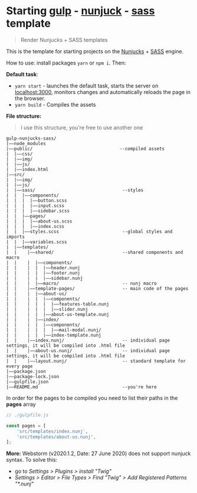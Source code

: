# Starting [gulp](https://gulpjs.com/) - [nunjuck](https://mozilla.github.io/nunjucks/) - [sass](https://sass-lang.com/) template
> Render Nunjucks + SASS templates

This is the template for starting projects on the [Nunjucks](https://mozilla.github.io/nunjucks/) + [SASS](https://sass-lang.com/) engine.

How to use: install packages `yarn` or `npm i`. Then:

**Default task**:
- `yarn start` - launches the default task, starts the server on [localhost:3000](https://localhost:3000), monitors changes and automatically reloads the page in the browser.
- `yarn build` - Compiles the assets

**File structure:**
>I use this structure, you're free to use another one

```
gulp-nunjucks-sass/
|——node_modules
|——public/                                 --compiled assets
|  |——css/
|  |——img/
|  |——js/
|  |——index.html
|——src/
|  |——img/
|  |——js/
|  |——sass/                                 --styles
|  |  |——components/
|  |  |  |——button.scss
|  |  |  |——input.scss
|  |  |  |——sidebar.scss
|  |  |——pages/
|  |  |  |——about-us.scss
|  |  |  |——index.scss
|  |  |——styles.scss                        --global styles and imports
|  |  |——variables.scss
|  |——templates/
|  |    |——shared/                          --shared components and macro
|  |    |  |——components/
|  |    |  |  |——header.nunj
|  |    |  |  |——footer.nunj
|  |    |  |  |——sidebar.nunj
|  |    |  |——macro/                        -- nunj macro
|  |    |——template-pages/                  -- main code of the pages
|  |    |  |——about-us/
|  |    |  |  |——components/
|  |    |  |  |  |——features-table.nunj
|  |    |  |  |  |——slider.nunj
|  |    |  |  |——about-us-template.nunj
|  |    |  |——index/
|  |    |  |  |——components/
|  |    |  |  |  |——mail-modal.nunj/
|  |    |  |  |——index-template.nunj
|  |    |——index.nunj/                      -- individual page settings, it will be compiled into .html file
|  |    |——about-us.nunj/                   -- individual page settings, it will be compiled into .html file
|  |    |——layout.nunj/                     -- standard template for every page
|——package.json
|——package-lock.json
|——gulpfile.json
|——README.md                                --you're here
```

In order for the pages to be compiled you need to list their paths in the **pages** array

```javascript
// ./gulpfile.js

const pages = [
    'src/templates/index.nunj',
    'src/templates/about-us.nunj',
];
```

**More:**
Webstorm (v2020.1.2, Date: 27 June 2020) does not support nunjuck syntax. To solve this:
- go to _Settings > Plugins > install "Twig"_
- _Settings > Editor > File Types > Find "Twig" > Add Registered Patterns "*.nunj"_

